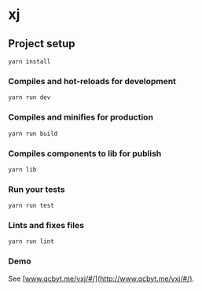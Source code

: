 # xj

## Project setup
```
yarn install
```

### Compiles and hot-reloads for development
```
yarn run dev
```

### Compiles and minifies for production
```
yarn run build
```

### Compiles components to lib for publish

```
yarn lib
```

### Run your tests
```
yarn run test
```

### Lints and fixes files
```
yarn run lint
```

### Demo
See [www.qcbyt.me/vxj/#/](http://www.qcbyt.me/vxj/#/).

